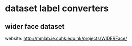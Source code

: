 # dataset label converters

## wider face dataset
website: http://mmlab.ie.cuhk.edu.hk/projects/WIDERFace/

